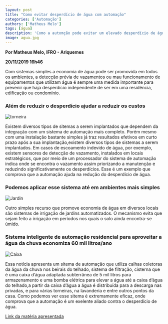 ```yaml
---
layout: post
title: "Como evitar desperdício de água com automação"
categories: ['Automação']
authors: ['Matheus Melo']
tags: [água]
description: 'Como a automção pode evitar um elevado desperdício de água '
image: agua.jpg
---
```


**Por Matheus Melo, IFRO - Ariquemes**

**20/11/2019 16h46**


Com sistemas  simples a economia de água pode ser promovida em todos os ambientes, a detecção prévia de vazamentos ou mau funcionamento de equipamentos que utilizam água é sempre uma medida importante para prevenir que haja desperdício independente de ser em uma residência, edificação ou condomínio.

### Além de reduzir o desperdício ajudar a reduzir os custos

![torneira](/42/images/thumbs/econoagua.jpeg)

Existem diversos tipos de sitemas a serem implantados que dependem da integração com um sistema de automação mais completo. Porém mesmo com uma instalação bastante simples já traz resultados efetivos em curto prazo após a sua implantação,existem diversos tipos de sistemas a serem implantados. Em casos de escoamento indevido de água, por exemplo, existem sensores de detecção de vazamento, instalados em locais estratégicos, que por meio de um processador do sistema de automação indica onde se encontra o vazamento assim priorizando a manutenção e reduzindo significativamente os desperdícios. Esse é um exemplo que comprova que a automação ajuda na redução do desperdício de água.

### Podemos aplicar esse sistema até em ambientes mais simples

![Jardin](/42/images/thumbs/atomat.jpg)

Outro simples recurso que promove economia de água em diversos locais são sistemas de irrigação de jardins automatizados. O mecanismo evita que sejam feito a irrigação em períodos nos quais o solo ainda encontra-se úmido.

### Sistema inteligente de automação residencial para aproveitar a água da chuva economiza 60 mil litros/ano

![Caixa](/42/images/thumbs/caixa.jpg)

Essa notícia apresenta um sitema de automação que utiliza calhas coletoras da água da chuva nos beirais do telhado, sistema de filtração, cisterna que é uma caixa d’água adaptada subterrânea de 5 mil litros para armazenamento e uma bomba elétrica para elevar a água até a caixa d’água do telhado,a partir da caixa d’água a água é distribuída para a descarga nas privadas, e para várias torneiras, na lavanderia e entre outros pontos da casa. Como podemos ver esse sitema é extremamente eficaz, onde comprova que a automação é um exelente aliado contra o desperdício de água.

[Link da matéria apresentada](http://www.ihu.unisinos.br/78-noticias/569460-sistema-inteligente-de-automacao-residencial-para-aproveitar-a-agua-da-chuva-economiza-60-mil-litros-ano)


